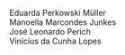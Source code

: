 Eduarda Perkowski Müller <br />
Manoella Marcondes Junkes <br />
José Leonardo Perich <br />
Vinícius da Cunha Lopes
